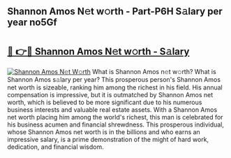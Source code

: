 ## Shannon Amos N𝚎t w𝚘rth - Part-P6H S𝚊lary per year no5Gf

# <h2><a href="http://gc05gl.nevu.top/?p=Shannon+Amos">🔗 👉🔴 Shannon Amos N𝚎t w𝚘rth - S𝚊lary</a></h2>

[![Shannon Amos N𝚎t W𝚘rth](https://i.imgur.com/Oavwk0R.jpeg)](http://gc05gl.nevu.top/?p=Shannon+Amos)
What is Shannon Amos n𝚎t w𝚘rth? What is Shannon Amos s𝚊lary per year?
This prosperous person's Shannon Amos net worth is sizeable, ranking him among the richest in his field. His annual compensation is impressive, but it is outmatched by Shannon Amos net worth, which is believed to be more significant due to his numerous business interests and valuable real estate assets. With a Shannon Amos net worth placing him among the world's richest, this man is celebrated for his business acumen and financial shrewdness. This prosperous individual, whose Shannon Amos net worth is in the billions and who earns an impressive salary, is a prime demonstration of the might of hard work, dedication, and financial wisdom.
